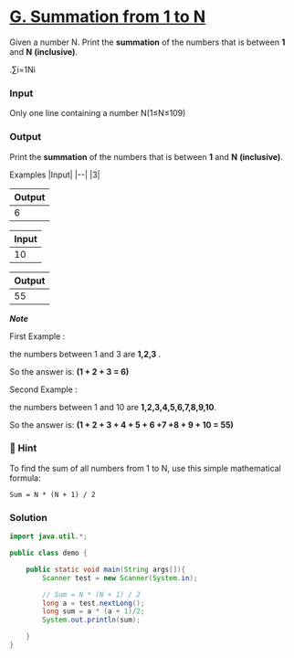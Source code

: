 # [G. Summation from 1 to N](https://codeforces.com/group/MWSDmqGsZm/contest/219158/problem/G)

Given a number N. Print the **summation** of the numbers that is between **1** and **N** **(inclusive)**.

.∑i=1Ni


### Input

Only one line containing a number N(1≤N≤109)

### Output

Print the **summation** of the numbers that is between **1** and **N** **(inclusive)**.

Examples
|Input|
|--|
|3|

|Output|
|--|
|6|

|Input|
|--|
|10|

|Output|
|--|
|55|

***Note***

First Example :

the numbers between 1 and 3 are **1,2,3** .

So the answer is: **(1 + 2 + 3 = 6)**

Second Example :

the numbers between 1 and 10 are **1,2,3,4,5,6,7,8,9,10**.

So the answer is: **(1 + 2 + 3 + 4 + 5 + 6 +7 +8 + 9 + 10 = 55)**


### 📐 Hint

To find the sum of all numbers from 1 to N, use this simple mathematical formula:
```
Sum = N * (N + 1) / 2
```

### Solution
```java
import java.util.*;

public class demo {

    public static void main(String args[]){
        Scanner test = new Scanner(System.in);

        // Sum = N * (N + 1) / 2
        long a = test.nextLong();
        long sum = a * (a + 1)/2;
        System.out.println(sum);

    }
}
```